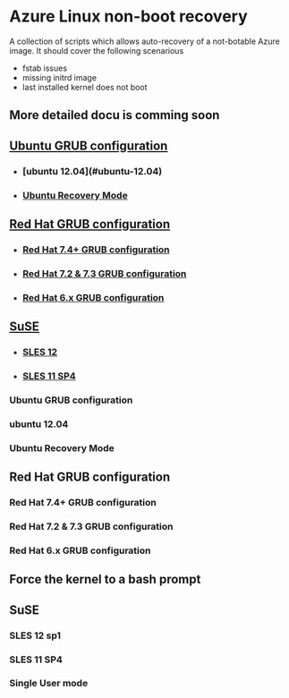 # Azure Linux non-boot recovery

A collection of scripts which allows auto-recovery of a not-botable Azure image. It should cover the following scenarious
+ fstab issues
+ missing initrd image
+ last installed kernel does not boot

## More detailed docu is comming soon


## [Ubuntu GRUB configuration](#ubuntu-grub-configuration)
- ### [ubuntu 12.04]\(#ubuntu-12.04)
- ### [Ubuntu Recovery Mode](#ubuntu-recovery-mode)

## [Red Hat GRUB configuration](#red-hat-grub-configuration)
- ### [Red Hat 7.4+ GRUB configuration](#red-hat-7.4+-grub-configuration)
- ### [Red Hat 7.2 & 7.3 GRUB configuration](#red-hat-7.2-&7.3-grub-configuration)
- ### [Red Hat 6.x GRUB configuration](#red-hat-6.x-grub-configuration)

## [SuSE](#suse)
- ### [SLES 12](#sles-12)
- ### [SLES 11 SP4](#sles-11-sp4)


### Ubuntu GRUB configuration
### ubuntu 12.04
### Ubuntu Recovery Mode

## Red Hat GRUB configuration

### Red Hat 7.4+ GRUB configuration
### Red Hat 7.2 & 7.3 GRUB configuration
### Red Hat 6.x GRUB configuration
## Force the kernel to a bash prompt
## SuSE

### SLES 12 sp1
### SLES 11 SP4
### Single User mode
